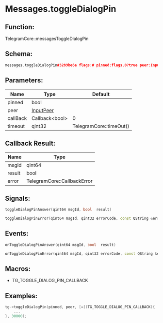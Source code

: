 # Messages.toggleDialogPin

## Function:

TelegramCore::messagesToggleDialogPin

## Schema:

```c++
messages.toggleDialogPin#3289be6a flags:# pinned:flags.0?true peer:InputPeer = Bool;
```
## Parameters:

|Name|Type|Default|
|----|----|-------|
|pinned|bool||
|peer|[InputPeer](../../types/inputpeer.md)||
|callBack|Callback&lt;bool&gt;|0|
|timeout|qint32|TelegramCore::timeOut()|

## Callback Result:

|Name|Type|
|----|----|
|msgId|qint64|
|result|bool|
|error|TelegramCore::CallbackError|

## Signals:

```c++
toggleDialogPinAnswer(qint64 msgId, bool  result)
```
```c++
toggleDialogPinError(qint64 msgId, qint32 errorCode, const QString &errorText)
```

## Events:

```c++
onToggleDialogPinAnswer(qint64 msgId, bool  result)
```
```c++
onToggleDialogPinError(qint64 msgId, qint32 errorCode, const QString &errorText)
```

## Macros:

* TG_TOGGLE_DIALOG_PIN_CALLBACK

## Examples:

```c++
tg->toggleDialogPin(pinned, peer, [=](TG_TOGGLE_DIALOG_PIN_CALLBACK){
    ...
}, 30000);
```
